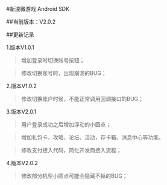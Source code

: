#新浪微游戏 Android SDK

##当前版本：V2.0.2

##更新记录

1.版本V1.0.1
>增加登录时切换账号按钮；

>修改切换账号时，出现崩溃的BUG；

2.版本V1.0.2
>修改切换账户时候，不能正常调用回调接口的BUG；

3.版本V2.0.1
>用户登录成功之后增加浮动的小圆点；

>增加礼包卡，攻略、论坛、活动，存卡箱、消息中心等功能。

>修改支付接入代码，简化开发商接入流程；

4.版本V2.0.2
>修改部分机型小圆点可能会隐藏不掉的BUG；
